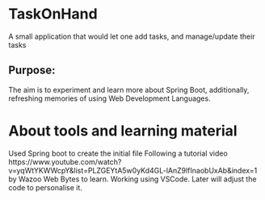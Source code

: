 # TaskOnHand
A small application that would let one add tasks, and manage/update their tasks

<h2>Purpose:</h2>
The aim is to experiment and learn more about Spring Boot, additionally, refreshing memories of using Web Development Languages.

<h1>About tools and learning material</h1>
Used Spring boot to create the initial file
Following a tutorial video https://www.youtube.com/watch?v=yqWtYKWWcpY&list=PLZGEYtA5w0yKd4GL-lAnZ9lfInaobUxAb&index=1 by Wazoo Web Bytes
to learn. Working using VSCode.
Later will adjust the code to personalise it.